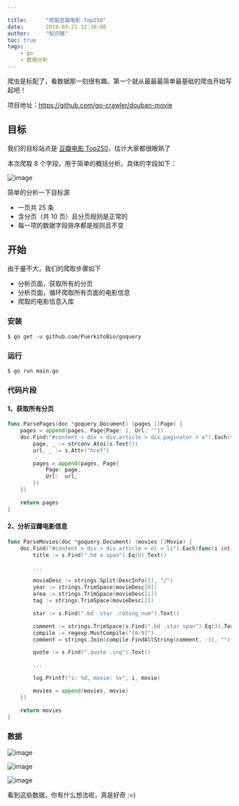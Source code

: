 ```yaml
---

title:      "爬取豆瓣电影 Top250"
date:       2018-03-21 12:30:00
author:     "知识铺"
toc: true
tags:
    - go
    - 数据分析
---
```


爬虫是标配了，看数据那一刻很有趣。第一个就从最最最简单最基础的爬虫开始写起吧！

项目地址：https://github.com/go-crawler/douban-movie

## 目标

我们的目标站点是 [豆瓣电影 Top250](https://movie.douban.com/top250)，估计大家都很眼熟了

本次爬取 8 个字段，用于简单的概括分析。具体的字段如下：

![image](https://i.loli.net/2018/03/20/5ab11596b8810.png)

简单的分析一下目标源

- 一页共 25 条
- 含分页（共 10 页）且分页规则是正常的
- 每一项的数据字段排序都是规则且不变

## 开始

由于量不大，我们的爬取步骤如下

- 分析页面，获取所有的分页
- 分析页面，循环爬取所有页面的电影信息
- 爬取的电影信息入库

### 安装

```
$ go get -u github.com/PuerkitoBio/goquery
```

### 运行

```
$ go run main.go
```

### 代码片段

#### 1、获取所有分页

```go
func ParsePages(doc *goquery.Document) (pages []Page) {
	pages = append(pages, Page{Page: 1, Url: ""})
	doc.Find("#content > div > div.article > div.paginator > a").Each(func(i int, s *goquery.Selection) {
		page, _ := strconv.Atoi(s.Text())
		url, _ := s.Attr("href")

		pages = append(pages, Page{
			Page: page,
			Url:  url,
		})
	})

	return pages
}
```

#### 2、分析豆瓣电影信息

```go
func ParseMovies(doc *goquery.Document) (movies []Movie) {
	doc.Find("#content > div > div.article > ol > li").Each(func(i int, s *goquery.Selection) {
		title := s.Find(".hd a span").Eq(0).Text()

		...

		movieDesc := strings.Split(DescInfo[1], "/")
		year := strings.TrimSpace(movieDesc[0])
		area := strings.TrimSpace(movieDesc[1])
		tag := strings.TrimSpace(movieDesc[2])

		star := s.Find(".bd .star .rating_num").Text()

		comment := strings.TrimSpace(s.Find(".bd .star span").Eq(3).Text())
		compile := regexp.MustCompile("[0-9]")
		comment = strings.Join(compile.FindAllString(comment, -1), "")

		quote := s.Find(".quote .inq").Text()

		...

		log.Printf("i: %d, movie: %v", i, movie)

		movies = append(movies, movie)
	})

	return movies
}
```

### 数据

![image](https://i.loli.net/2018/03/21/5ab1309594741.png)

![image](https://i.loli.net/2018/03/21/5ab131ca582f8.png)

![image](https://i.loli.net/2018/03/21/5ab130d3a00d9.png)

看到这些数据，你有什么想法呢，真是好奇 :=)
